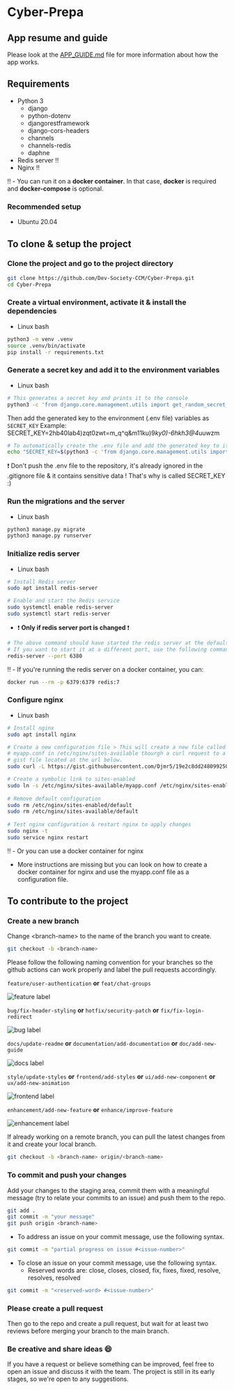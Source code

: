 # Cyber-Prepa

## App resume and guide
Please look at the [APP_GUIDE.md](APP_GUIDE.md) file for more information about how the app works.

## Requirements
- Python 3
    - django
    - python-dotenv
    - djangorestframework
    - django-cors-headers
    - channels
    - channels-redis
    - daphne
- Redis server :bangbang:
- Nginx :bangbang:

:bangbang: - You can run it on a **docker container**. In that case, **docker** is required and **docker-compose** is optional.

### Recommended setup
- Ubuntu 20.04

## To clone & setup the project

### Clone the project and go to the project directory
```bash
git clone https://github.com/Dev-Society-CCM/Cyber-Prepa.git
cd Cyber-Prepa
```

### Create a virtual environment, activate it & install the dependencies
- Linux bash
```bash
python3 -m venv .venv
source .venv/bin/activate
pip install -r requirements.txt
```

### Generate a secret key and add it to the environment variables
- Linux bash
```bash
# This generates a secret key and prints it to the console
python3 -c 'from django.core.management.utils import get_random_secret_key; print(get_random_secret_key())'
```

Then add the generated key to the environment (.env file) variables as `SECRET_KEY`
Example:
SECRET_KEY=2hb40lab4)zqt0zwt=m_q^q&m11ku)9*ky0)-6hkh3@4*uuwzm
```bash
# To automatically create the .env file and add the generated key to it
echo "SECRET_KEY=$(python3 -c 'from django.core.management.utils import get_random_secret_key; print(get_random_secret_key())')" > .env
```

:exclamation: Don't push the .env file to the repository, it's already ignored in the .gitignore file & it contains sensitive data ! That's why is called SECRET_KEY :)

### Run the migrations and the server
- Linux bash
```bash
python3 manage.py migrate
python3 manage.py runserver
```

### Initialize redis server

- Linux bash
```bash
# Install Redis server
sudo apt install redis-server

# Enable and start the Redis service
sudo systemctl enable redis-server
sudo systemctl start redis-server
```

- :exclamation: **Only if redis server port is changed** :exclamation:
```bash
# The above command should have started the redis server at the default port 6379
# If you want to start it at a different port, use the following command
redis-server --port 6380
```

:bangbang: - If you're running the redis server on a docker container, you can:
```bash
docker run --rm -p 6379:6379 redis:7
```

### Configure nginx

- Linux bash
```bash
# Install nginx
sudo apt install nginx

# Create a new configuration file > This will create a new file called 
# myapp.conf in /etc/nginx/sites-available thourgh a curl request to a
# gist file located at the url below. 
sudo curl -L https://gist.githubusercontent.com/Djmr5/19e2c8dd2480992500d12fd54a10913c/raw/e85561a2a65247aea28992558052a748da7aa6c7/myapp.conf -o /etc/nginx/sites-available/myapp.conf

# Create a symbolic link to sites-enabled
sudo ln -s /etc/nginx/sites-available/myapp.conf /etc/nginx/sites-enabled/
    
# Remove default configuration
sudo rm /etc/nginx/sites-enabled/default
sudo rm /etc/nginx/sites-available/default
    
# Test nginx configuration & restart nginx to apply changes
sudo nginx -t
sudo service nginx restart
```

:bangbang: - Or you can use a docker container for nginx
- More instructions are missing but you can look on how to create a docker container for nginx and use the myapp.conf file as a configuration file.

## To contribute to the project

### Create a new branch
Change \<branch-name> to the name of the branch you want to create.
```bash
git checkout -b <branch-name>
```

Please follow the following naming convention for your branches so the github actions can work properly and label the pull requests accordingly.


`feature/user-authentication` **or**
`feat/chat-groups`

![feature label](https://img.shields.io/badge/feature-4FB916?style=for-the-badge)

`bug/fix-header-styling` **or**
`hotfix/security-patch` **or**
`fix/fix-login-redirect`

![bug label](https://img.shields.io/badge/bug-FF0000?style=for-the-badge)

`docs/update-readme` **or** `documentation/add-documentation` **or** `doc/add-new-guide`

![docs label](https://img.shields.io/badge/docs-0075CA?style=for-the-badge)

`style/update-styles` **or** `frontend/add-styles` **or** `ui/add-new-component` **or** `ux/add-new-animation`

![frontend label](https://img.shields.io/badge/frontend-D93F0B?style=for-the-badge)

`enhancement/add-new-feature` **or** `enhance/improve-feature`

![enhancement label](https://img.shields.io/badge/enhancement-A2EEEF?style=for-the-badge)

If already working on a remote branch, you can pull the latest changes from it and create your local branch.
```bash
git checkout -b <branch-name> origin/<branch-name>
```

### To commit and push your changes
Add your changes to the staging area, commit them with a meaningful message (try to relate your commits to an issue) and push them to the repo.
```bash
git add .
git commit -m "your message"
git push origin <branch-name>
```
- To address an issue on your commit message, use the following syntax.
```bash
git commit -m "partial progress on issue #<issue-number>"
```
- To close an issue on your commit message, use the following syntax.
    - Reserved words are: close, closes, closed, fix, fixes, fixed, resolve, resolves, resolved
```bash
git commit -m "<reserved-word> #<issue-number>"
```
### Please create a pull request
Then go to the repo and create a pull request, but wait for at least two reviews before merging your branch to the main branch.

### Be creative and share ideas :smile:

If you have a request or believe something can be improved, feel free to open an issue and discuss it with the team. The project is still in its early stages, so we're open to any suggestions.
